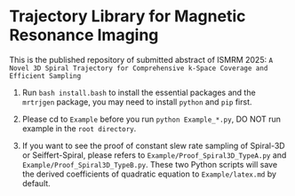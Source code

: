# Trajectory Library for Magnetic Resonance Imaging

This is the published repository of submitted abstract of ISMRM 2025: `A Novel 3D Spiral Trajectory for Comprehensive k-Space Coverage and Efficient Sampling`

1. Run `bash install.bash` to install the essential packages and the `mrtrjgen` package, you may need to install `python` and `pip` first.

1. Please cd to `Example` before you run `python Example_*.py`, DO NOT run example in the `root directory`.

1. If you want to see the proof of constant slew rate sampling of Spiral-3D or Seiffert-Spiral, please refers to `Example/Proof_Spiral3D_TypeA.py` and `Example/Proof_Spiral3D_TypeB.py`. These two Python scripts will save the derived coefficients of quadratic equation to `Example/latex.md` by default.